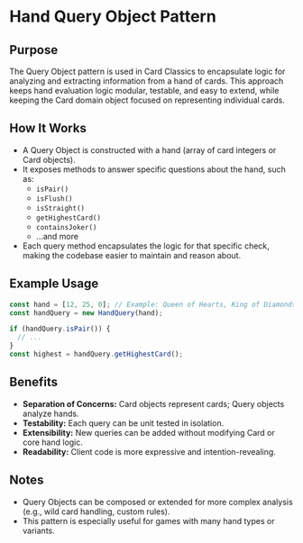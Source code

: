 # Hand Query Object Pattern

## Purpose
The Query Object pattern is used in Card Classics to encapsulate logic for analyzing and extracting information from a hand of cards. This approach keeps hand evaluation logic modular, testable, and easy to extend, while keeping the Card domain object focused on representing individual cards.

## How It Works
- A Query Object is constructed with a hand (array of card integers or Card objects).
- It exposes methods to answer specific questions about the hand, such as:
  - `isPair()`
  - `isFlush()`
  - `isStraight()`
  - `getHighestCard()`
  - `containsJoker()`
  - ...and more
- Each query method encapsulates the logic for that specific check, making the codebase easier to maintain and reason about.

## Example Usage
```typescript
const hand = [12, 25, 0]; // Example: Queen of Hearts, King of Diamonds, Joker
const handQuery = new HandQuery(hand);

if (handQuery.isPair()) {
  // ...
}
const highest = handQuery.getHighestCard();
```

## Benefits
- **Separation of Concerns:** Card objects represent cards; Query objects analyze hands.
- **Testability:** Each query can be unit tested in isolation.
- **Extensibility:** New queries can be added without modifying Card or core hand logic.
- **Readability:** Client code is more expressive and intention-revealing.

## Notes
- Query Objects can be composed or extended for more complex analysis (e.g., wild card handling, custom rules).
- This pattern is especially useful for games with many hand types or variants.

